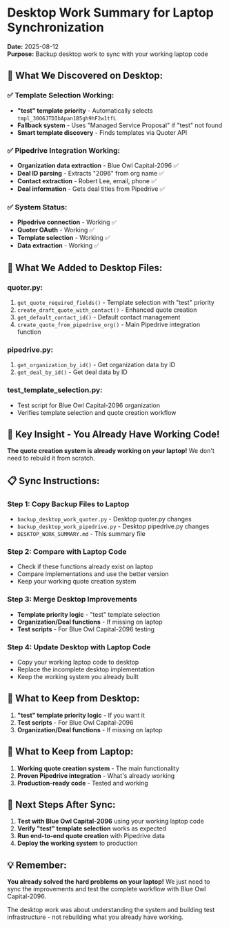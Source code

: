 # Desktop Work Summary for Laptop Synchronization

**Date:** 2025-08-12  
**Purpose:** Backup desktop work to sync with your working laptop code

## 🎯 **What We Discovered on Desktop:**

### **✅ Template Selection Working:**
- **"test" template priority** - Automatically selects `tmpl_30O6JTDIbApan1B5gh9hF2w1tfL`
- **Fallback system** - Uses "Managed Service Proposal" if "test" not found
- **Smart template discovery** - Finds templates via Quoter API

### **✅ Pipedrive Integration Working:**
- **Organization data extraction** - Blue Owl Capital-2096 ✅
- **Deal ID parsing** - Extracts "2096" from org name ✅
- **Contact extraction** - Robert Lee, email, phone ✅
- **Deal information** - Gets deal titles from Pipedrive ✅

### **✅ System Status:**
- **Pipedrive connection** - Working ✅
- **Quoter OAuth** - Working ✅
- **Template selection** - Working ✅
- **Data extraction** - Working ✅

## 🔧 **What We Added to Desktop Files:**

### **quoter.py:**
1. `get_quote_required_fields()` - Template selection with "test" priority
2. `create_draft_quote_with_contact()` - Enhanced quote creation
3. `get_default_contact_id()` - Default contact management
4. `create_quote_from_pipedrive_org()` - Main Pipedrive integration function

### **pipedrive.py:**
1. `get_organization_by_id()` - Get organization data by ID
2. `get_deal_by_id()` - Get deal data by ID

### **test_template_selection.py:**
- Test script for Blue Owl Capital-2096 organization
- Verifies template selection and quote creation workflow

## 🚨 **Key Insight - You Already Have Working Code!**

**The quote creation system is already working on your laptop!** We don't need to rebuild it from scratch.

## 📋 **Sync Instructions:**

### **Step 1: Copy Backup Files to Laptop**
- `backup_desktop_work_quoter.py` - Desktop quoter.py changes
- `backup_desktop_work_pipedrive.py` - Desktop pipedrive.py changes
- `DESKTOP_WORK_SUMMARY.md` - This summary file

### **Step 2: Compare with Laptop Code**
- Check if these functions already exist on laptop
- Compare implementations and use the better version
- Keep your working quote creation system

### **Step 3: Merge Desktop Improvements**
- **Template priority logic** - "test" template selection
- **Organization/Deal functions** - If missing on laptop
- **Test scripts** - For Blue Owl Capital-2096 testing

### **Step 4: Update Desktop with Laptop Code**
- Copy your working laptop code to desktop
- Replace the incomplete desktop implementation
- Keep the working system you already built

## 🎯 **What to Keep from Desktop:**

1. **"test" template priority logic** - If you want it
2. **Test scripts** - For Blue Owl Capital-2096
3. **Organization/Deal functions** - If missing on laptop

## 🎯 **What to Keep from Laptop:**

1. **Working quote creation system** - The main functionality
2. **Proven Pipedrive integration** - What's already working
3. **Production-ready code** - Tested and working

## 🚀 **Next Steps After Sync:**

1. **Test with Blue Owl Capital-2096** using your working laptop code
2. **Verify "test" template selection** works as expected
3. **Run end-to-end quote creation** with Pipedrive data
4. **Deploy the working system** to production

## 💡 **Remember:**

**You already solved the hard problems on your laptop!** We just need to sync the improvements and test the complete workflow with Blue Owl Capital-2096.

The desktop work was about understanding the system and building test infrastructure - not rebuilding what you already have working.
